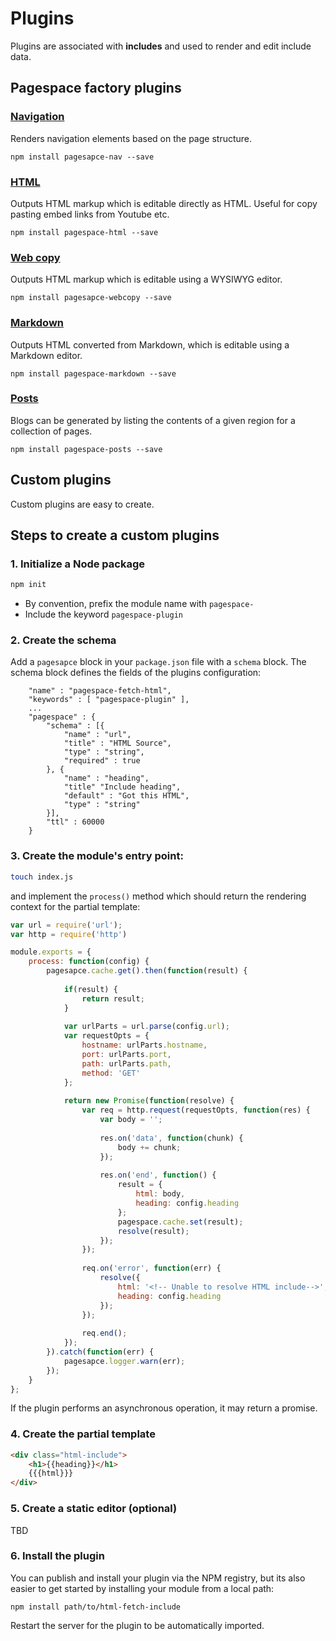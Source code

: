 # Plugins

Plugins are associated with **includes** and used to render and edit include data.

## Pagespace factory plugins

### [Navigation](https://github.com/pagespace/pagespace-nav)

Renders navigation elements based on the page structure.

```
npm install pagesapce-nav --save
```

### [HTML](https://github.com/pagespace/pagespace-html)

Outputs HTML markup which is editable directly as HTML. Useful for copy pasting embed links from Youtube etc.

```
npm install pagespace-html --save
```

### [Web copy](https://github.com/pagespace/pagespace-webcopy)

Outputs HTML markup which is editable using a WYSIWYG editor.

```
npm install pagesapce-webcopy --save
```

### [Markdown](https://github.com/pagespace/pagespace-markdown)

Outputs HTML converted from Markdown, which is editable using a Markdown editor.

```
npm install pagespace-markdown --save
```

### [Posts](https://github.com/pagespace/pagespace-posts)

Blogs can be generated by listing the contents of a given region for a collection of pages.

```
npm install pagespace-posts --save
```

## Custom plugins

Custom plugins are easy to create.

## Steps to create a custom plugins

### 1. Initialize a Node package

```bash
npm init
```

* By convention, prefix the module name with `pagespace-`
* Include the keyword `pagespace-plugin`

### 2. Create the schema

Add a `pagesapce` block in your `package.json` file with a `schema` block. The schema block defines the fields of the 
plugins configuration:

```
    "name" : "pagespace-fetch-html",
    "keywords" : [ "pagespace-plugin" ],
    ...
    "pagespace" : {
        "schema" : [{
            "name" : "url",
            "title" : "HTML Source",
            "type" : "string",
            "required" : true
        }, {
            "name" : "heading",
            "title" "Include heading",
            "default" : "Got this HTML",
            "type" : "string"
        }],
        "ttl" : 60000
    }
```

### 3. Create the module's entry point:

```bash
touch index.js
```

and implement the `process()` method which should return the rendering context for the partial template:

```javascript
var url = require('url');
var http = require('http')

module.exports = {
    process: function(config) {
        pagesapce.cache.get().then(function(result) {
            
            if(result) {
                return result;
            }
        
            var urlParts = url.parse(config.url);
            var requestOpts = {
                hostname: urlParts.hostname,
                port: urlParts.port,
                path: urlParts.path,
                method: 'GET'
            };
        
            return new Promise(function(resolve) {
                var req = http.request(requestOpts, function(res) {
                    var body = '';
        
                    res.on('data', function(chunk) {
                        body += chunk;
                    });
        
                    res.on('end', function() {
                        result = {
                            html: body,
                            heading: config.heading
                        };
                        pagespace.cache.set(result);
                        resolve(result);
                    });
                });
        
                req.on('error', function(err) {
                    resolve({
                        html: '<!-- Unable to resolve HTML include-->',
                        heading: config.heading
                    });
                });
        
                req.end();
            });
        }).catch(function(err) {
            pagesapce.logger.warn(err);
        });
    }
};
```

If the plugin performs an asynchronous operation, it may return a promise.

### 4. Create the partial template

```html
<div class="html-include">
    <h1>{{heading}}</h1>
    {{{html}}}
</div>
```

### 5. Create a static editor (optional)

TBD

### 6. Install the plugin

You can publish and install your plugin via the NPM registry, but its also easier to get started by installing your 
module from a local path:

```
npm install path/to/html-fetch-include
```

Restart the server for the plugin to be automatically imported.